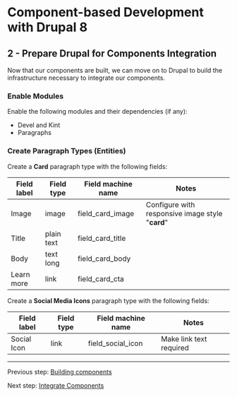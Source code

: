 # Component-based Development with Drupal 8

## 2 - Prepare Drupal for Components Integration
Now that our components are built, we can move on to Drupal to build the infrastructure necessary to integrate our components.

### Enable Modules
Enable the following modules and their dependencies (if any):
* Devel and Kint
* Paragraphs


### Create Paragraph Types (Entities)

Create a **Card** paragraph type with the following fields:

Field label | Field type      | Field machine name  | Notes
----------- | --------------- | ------------------- | ----------------
Image       | image           | field_card_image    | Configure with responsive image style "**card**"
Title       | plain text      | field_card_title    |
Body        | text long       | field_card_body     |
Learn more  | link            | field_card_cta      |

Create a **Social Media Icons** paragraph type with the following fields:

Field label | Field type      | Field machine name  | Notes
----------- | --------------- | ------------------- | ----------------
Social Icon | link            | field_social_icon   | Make link text required


---

Previous step:  [Building components](2-building-components.md)

Next step:  [Integrate Components](4-integrating-components.md)
